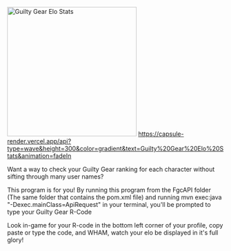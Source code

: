 <img
  src="https://capsule-render.vercel.app/api?type=wave&height=300&color=gradient&text=Guilty%20Gear%20Elo%20Stats&animation=fadeIn"
  alt="Guilty Gear Elo Stats"
  height="300"
  />
https://capsule-render.vercel.app/api?type=wave&height=300&color=gradient&text=Guilty%20Gear%20Elo%20Stats&animation=fadeIn

Want a way to check your Guilty Gear ranking for each character without sifting through many user names?

This program is for you! By running this program from the FgcAPI folder (The same folder that contains the pom.xml file) and running mvn exec:java "-Dexec.mainClass=ApiRequest" 
in your terminal, you'll be prompted to type your Guilty Gear R-Code

Look in-game for your R-code in the bottom left corner of your profile, copy paste or type the code, and WHAM, watch your elo be displayed in it's full glory!
